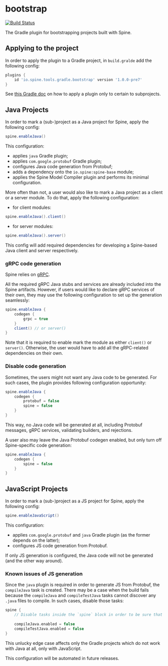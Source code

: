 # bootstrap

[![Build Status](https://travis-ci.com/SpineEventEngine/bootstrap.svg?branch=master)](https://travis-ci.com/SpineEventEngine/bootstrap)

The Gradle plugin for bootstrapping projects built with Spine.

## Applying to the project

In order to apply the plugin to a Gradle project, in `build.gralde` add the following config:
```gradle
plugins {
    id 'io.spine.tools.gradle.bootstrap' version '1.0.0-pre7'
}
```

See [this Gradle doc](https://docs.gradle.org/current/userguide/plugins.html#sec:subprojects_plugins_dsl)
on how to apply a plugin only to certain to subprojects.

## Java Projects

In order to mark a (sub-)project as a Java project for Spine, apply the following config:
```gradle
spine.enableJava()
```

This configuration:
 - applies `java` Gradle plugin;
 - applies `com.google.protobuf` Gradle plugin;
 - configures Java code generation from Protobuf;
 - adds a dependency onto the `io.spine:spine-base` module;
 - applies the Spine Model Compiler plugin and performs its minimal configuration.
 
More often than not, a user would also like to mark a Java project as a client or a server module.
To do that, apply the following configuration:
 - for client modules:
```gradle
spine.enableJava().client()
```
 - for server modules:
```gradle
spine.enableJava().server()
```

This config will add required dependencies for developing a Spine-based Java client and server 
respectively.

### gRPC code generation

Spine relies on [gRPC](https://grpc.io/).

All the required gRPC Java stubs and services are already included into the Spine artifacts. 
However, if users would like to declare gRPC services of their own, they may use the following 
configuration to set up the generation seamlessly:
```gradle
spine.enableJava {
    codegen {
        grpc = true
    }
    client() // or server()
}
```

Note that it is required to enable mark the module as either `client()` or `server()`. Otherwise, 
the user would have to add all the gRPC-related dependencies on their own.

### Disable code generation

Sometimes, the users might not want any Java code to be generated. For such cases, the plugin 
provides following configuration opportunity:
```gradle
spine.enableJava {
    codegen {
        protobuf = false
        spine = false
    }
}
```
This way, no Java code will be generated at all, including Protobuf messages, gRPC services, 
validating builders, and rejections.

A user also may leave the Java Protobuf codegen enabled, but only turn off Spine-specific code 
generation:
```gradle
spine.enableJava {
    codegen {
        spine = false
    }
}
```

## JavaScript Projects

In order to mark a (sub-)project as a JS project for Spine, apply the following config:
```gradle
spine.enableJavaScript()
```

This configuration:
 - applies `com.google.protobuf` and `java` Gradle plugin (as the former depends on the latter);
 - configures JS code generation from Protobuf.
 
If only JS generation is configured, the Java code will not be generated (and the other way around).

### Known issues of JS generation

Since the `java` plugin is required in order to generate JS from Protobuf, the `compileJava` task is
created. There may be a case when the build fails because the `compileJava` and `compileTestJava` 
tasks cannot discover any `.java` files to compile. In such cases, disable those tasks:
```gradle
spine {
    // Disable tasks inside the `spine` block in order to be sure that the `java` plugin is applied.
    
    compileJava.enabled = false
    compileTestJava.enabled = false 
}
```

This unlucky edge case affects only the Gradle projects which do not work with Java at all, only 
with JavaScript. 

This configuration will be automated in future releases.
